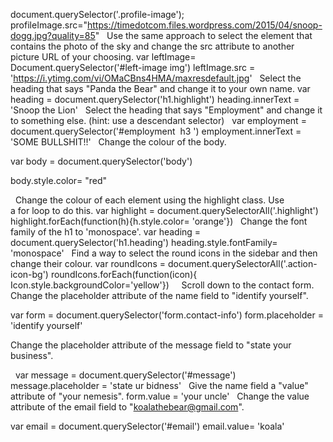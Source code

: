document.querySelector('.profile-image');
profileImage.src="https://timedotcom.files.wordpress.com/2015/04/snoop-dogg.jpg?quality=85"
 
Use the same approach to select the element that contains the photo of the sky and change the src attribute to another picture URL of your choosing.
var leftImage= Document.querySelector('#left-image img')
leftImage.src = 'https://i.ytimg.com/vi/OMaCBns4HMA/maxresdefault.jpg'
 
Select the heading that says "Panda the Bear" and change it to your own name.
var heading = document.querySelector('h1.highlight')
heading.innerText = 'Snoop the Lion'
 
Select the heading that says "Employment" and change it to something else. (hint: use a descendant selector)
 
var employment = document.querySelector('#employment  h3 ')
employment.innerText = 'SOME BULLSHIT!!'
 
Change the colour of the body.

var body = document.querySelector('body')

body.style.color= "red"

 
Change the colour of each element using the highlight class. Use a for loop to do this.
var highlight = document.querySelectorAll('.highlight')
highlight.forEach(function(h){h.style.color= 'orange'})
 
Change the font family of the h1 to 'monospace'.
var heading = document.querySelector('h1.heading')
heading.style.fontFamily= 'monospace'
 
Find a way to select the round icons in the sidebar and then change their colour.
var roundIcons = document.querySelectorAll('.action-icon-bg')
roundIcons.forEach(function(icon){
Icon.style.backgroundColor='yellow'})
 
 
Scroll down to the contact form. Change the placeholder attribute of the name field to "identify yourself".

var form = document.querySelector('form.contact-info')
form.placeholder = 'identify yourself'

Change the placeholder attribute of the message field to "state your business".

 
var message = document.querySelector('#message')
message.placeholder = 'state ur bidness'
 
Give the name field a "value" attribute of "your nemesis".
form.value = 'your uncle'
 
Change the value attribute of the email field to "koalathebear@gmail.com".

var email = document.querySelector('#email')
email.value= 'koala'
